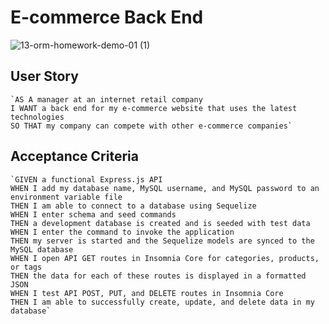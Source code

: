 # E-commerce Back End

![13-orm-homework-demo-01 (1)](https://user-images.githubusercontent.com/74374839/119739711-7af09d00-be37-11eb-941e-14cb836751d1.gif)







## User Story

    `AS A manager at an internet retail company
    I WANT a back end for my e-commerce website that uses the latest technologies
    SO THAT my company can compete with other e-commerce companies`

## Acceptance Criteria

    `GIVEN a functional Express.js API
    WHEN I add my database name, MySQL username, and MySQL password to an environment variable file
    THEN I am able to connect to a database using Sequelize
    WHEN I enter schema and seed commands
    THEN a development database is created and is seeded with test data
    WHEN I enter the command to invoke the application
    THEN my server is started and the Sequelize models are synced to the MySQL database
    WHEN I open API GET routes in Insomnia Core for categories, products, or tags
    THEN the data for each of these routes is displayed in a formatted JSON
    WHEN I test API POST, PUT, and DELETE routes in Insomnia Core
    THEN I am able to successfully create, update, and delete data in my database`
